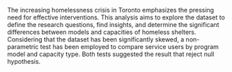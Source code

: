 The increasing homelessness crisis in Toronto emphasizes the pressing need for effective interventions. 
This analysis aims to explore the dataset to define the research questions, find insights, and determine the significant differences between models and capacities of homeless shelters. Considering that the dataset has been significantly skewed, a non-parametric test has been employed to compare service users by program model and capacity type.
Both tests suggested the result that reject null hypothesis. 
